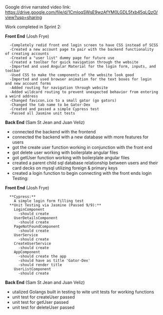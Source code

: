 Google drive narrated video link: https://drive.google.com/file/d/1CmIoqSWsE9wzAfYM0LGDL5fxb45qLQzO/view?usp=sharing

Work completed in Sprint 2:

  **Front End** (Josh Frye)

      -Completely redid front end login screen to have CSS instead of SCSS
      -Created a new account page to pair with the backend functionality of creating accounts
      -Created a "user list" dummy page for future use
      -Created a toolbar for quick navigation through the website
      -Imported and used Angular Material for the login form, inputs, and toolbar
      -Used CSS to make the components of the website look good
      -Imported and used browser animation for the text boxes for login and new account forms
      -Added routing for navigation through website
      -Added wildcard routing to prevent unexpected behavior from entering a weird address
      -Changed favicon.ico to a small gator (go gators)
      -Changed the tab name to be Gator-Dex
      -Created and passed a simple Cypress test
      -Passed all Jasmine unit tests
      
  **Back End** (Sam St Jean and Juan Veliz)
  
  - connected the backend with the frontend
  - connected the backend with a new database with more features for users
  - got the create user function working in conjunction with the front end
  - got delete user working with boilerplate angular files
  - got getUser function working with boilerplate angular files
  - created a parent child sql database relationship between users and their card decks on mysql utilizing foreign & primary keys
  - created a login function to begin connecting with the front ends login
Testing:

  **Front End** (Josh Frye)


      **Cypress:** 
        A simple login form filling test
      **Unit Testing via Jasmine (Passed 9/9):**
        LoginComponent
          -should create
        UserDetailsComponent
          -should create
        PageNotFoundComponent
          -should create
        UserService
          -should create
        CreateUserService
          -should create
        AppComponent
          -should create the app
          -should have as title 'Gator-Dex'
          -should render title
        UserListComponent
          -should create
          
   **Back End** (Sam St Jean and Juan Veliz)
   - utalized Golangs built in testing to wite unit tests for working functions
   - unit test for createUser passed
   - unit test for getUser passed 
   - unit test for deleteUser passed
